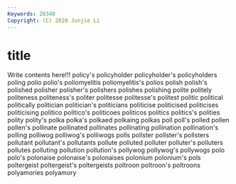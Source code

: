 ```yaml
---
Keywords: 28340
Copyright: (C) 2020 Junjie Li
---
```


# title

Write contents here!!!
policy's 
policyholder 
policyholder's 
policyholders
poling 
polio 
polio's 
poliomyelitis 
poliomyelitis's 
polios 
polish 
polish's 
polished 
polisher
polisher's 
polishers 
polishes 
polishing 
polite 
politely 
politeness 
politeness's 
politer 
politesse
politesse's 
politest 
politic 
political 
politically 
politician 
politician's 
politicians 
politicise 
politicised
politicises 
politicising 
politico 
politico's 
politicoes 
politicos 
politics 
politics's 
polities 
polity
polity's 
polka 
polka's 
polkaed 
polkaing 
polkas 
poll 
poll's 
polled 
pollen
pollen's 
pollinate 
pollinated 
pollinates 
pollinating 
pollination 
pollination's 
polling 
polliwog 
polliwog's
polliwogs 
polls 
pollster 
pollster's 
pollsters 
pollutant 
pollutant's 
pollutants 
pollute 
polluted
polluter 
polluter's 
polluters 
pollutes 
polluting 
pollution 
pollution's 
pollywog 
pollywog's 
pollywogs
polo 
polo's 
polonaise 
polonaise's 
polonaises 
polonium 
polonium's 
pols 
poltergeist 
poltergeist's
poltergeists 
poltroon 
poltroon's 
poltroons 
polyamories 
polyamory 
